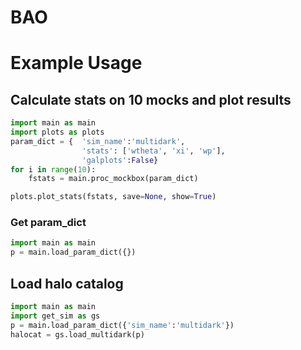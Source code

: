 # BAO

# Example Usage

## Calculate stats on 10 mocks and plot results
```python
import main as main
import plots as plots
param_dict = {  'sim_name':'multidark',
                'stats': ['wtheta', 'xi', 'wp'],
                'galplots':False}
for i in range(10):
    fstats = main.proc_mockbox(param_dict)

plots.plot_stats(fstats, save=None, show=True)
```


### Get param_dict
```python
import main as main
p = main.load_param_dict({})
```


## Load halo catalog
```python
import main as main
import get_sim as gs
p = main.load_param_dict({'sim_name':'multidark'})
halocat = gs.load_multidark(p)
```

